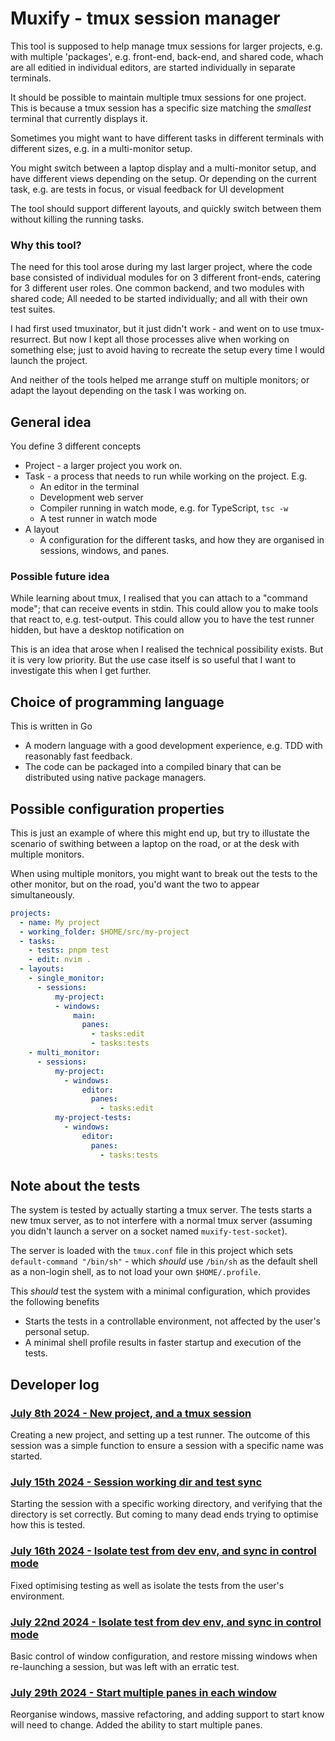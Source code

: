 # Muxify - tmux session manager

This tool is supposed to help manage tmux sessions for larger projects, e.g.
with multiple 'packages', e.g. front-end, back-end, and shared code, whach are
all editied in individual editors, are started individually in separate
terminals.

It should be possible to maintain multiple tmux sessions for one project. This
is because a tmux session has a specific size matching the _smallest_ terminal
that currently displays it.

Sometimes you might want to have different tasks in different terminals with
different sizes, e.g. in a multi-monitor setup.

You might switch between a laptop display and a multi-monitor setup, and have
different views depending on the setup. Or depending on the current task, e.g.
are tests in focus, or visual feedback for UI development

The tool should support different layouts, and quickly switch between them
without killing the running tasks.

### Why this tool?

The need for this tool arose during my last larger project, where the code base
consisted of individual modules for on 3 different front-ends, catering for 3
different user roles. One common backend, and two modules with shared code; All
needed to be started individually; and all with their own test suites.

I had first used tmuxinator, but it just didn't work - and went on to use
tmux-resurrect. But now I kept all those processes alive when working on
something else; just to avoid having to recreate the setup every time I would
launch the project.

And neither of the tools helped me arrange stuff on multiple monitors; or adapt
the layout depending on the task I was working on.

## General idea

You define 3 different concepts

- Project - a larger project you work on.
- Task - a process that needs to run while working on the project. E.g.
  - An editor in the terminal
  - Development web server
  - Compiler running in watch mode, e.g. for TypeScript, `tsc -w`
  - A test runner in watch mode
- A layout
  - A configuration for the different tasks, and how they are organised in
    sessions, windows, and panes.

### Possible future idea

While learning about tmux, I realised that you can attach to a "command mode";
that can receive events in stdin. This could allow you to make tools that react
to, e.g. test-output. This could allow you to have the test runner hidden, but
have a desktop notification on 

This is an idea that arose when I realised the technical possibility exists. But
it is very low priority. But the use case itself is so useful that I want to
investigate this when I get further.

## Choice of programming language

This is written in Go
- A modern language with a good development experience, e.g. TDD with reasonably
  fast feedback.
- The code can be packaged into a compiled binary that can be distributed using
  native package managers.

## Possible configuration properties

This is just an example of where this might end up, but try to illustate the
scenario of swithing between a laptop on the road, or at the desk with multiple
monitors.

When using multiple monitors, you might want to break out the tests to the other
monitor, but on the road, you'd want the two to appear simultaneously.

```yaml
projects:
  - name: My project
  - working_folder: $HOME/src/my-project
  - tasks:
    - tests: pnpm test
    - edit: nvim .
  - layouts:
    - single_monitor:
      - sessions:
          my-project:
          - windows:
              main:
                panes:
                  - tasks:edit
                  - tasks:tests
    - multi_monitor:
      - sessions:
          my-project:
            - windows:
                editor:
                  panes:
                    - tasks:edit
          my-project-tests:
            - windows:
                editor:
                  panes:
                    - tasks:tests
```

## Note about the tests

The system is tested by actually starting a tmux server. The tests starts a new
tmux server, as to not interfere with a normal tmux server (assuming you didn't
launch a server on a socket named `muxify-test-socket`).

The server is loaded with the `tmux.conf` file in this project which sets
`default-command "/bin/sh"` - which _should_ use `/bin/sh` as the default shell
as a non-login shell, as to not load your own `$HOME/.profile`.

This _should_ test the system with a minimal configuration, which provides the
following benefits

 * Starts the tests in a controllable environment, not affected by the user's
   personal setup.
 * A minimal shell profile results in faster startup and execution of the tests.

## Developer log

### [July 8th 2024 - New project, and a tmux session](https://github.com/stroiman/muxify/blob/main/devlog/Part1.md)

Creating a new project, and setting up a test runner. The outcome of this
session was a simple function to ensure a session with a specific name was
started.

### [July 15th  2024 - Session working dir and test sync](https://github.com/stroiman/muxify/blob/main/devlog/Part2.md)

Starting the session with a specific working directory, and verifying that the
directory is set correctly. But coming to many dead ends trying to optimise how
this is tested.

### [July 16th 2024 - Isolate test from dev env, and sync in control mode](https://github.com/stroiman/muxify/blob/main/devlog/Part3.md)

Fixed optimising testing as well as isolate the tests from the user's
environment.

### [July 22nd 2024 - Isolate test from dev env, and sync in control mode](https://github.com/stroiman/muxify/blob/main/devlog/Part4.md)

Basic control of window configuration, and restore missing windows when
re-launching a session, but was left with an erratic test.

### [July 29th 2024 - Start multiple panes in each window](https://github.com/stroiman/muxify/blob/main/devlog/Part5.md)

Reorganise windows, massive refactoring, and adding support to start know will
need to change. Added the ability to start multiple panes.



